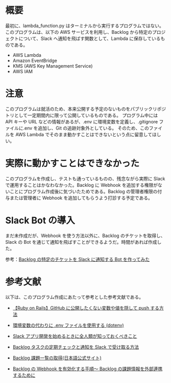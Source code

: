 # 概要

最初に、lambda_function.py はターミナルから実行するプログラムではない。
このプログラムは、以下の AWS サービスを利用し、Backlog から特定のプロジェクトについて、Slack へ通知を飛ばす関数として、Lambda に保存しているものである。

- AWS Lambda
- Amazon EventBridge
- KMS (AWS Key Management Service)
- AWS IAM

# 注意

このプログラムは就活のため、本来公開する予定のないものをパブリックリポジトリとして一定期間内に限って公開しているものである。
プログラム中には API キーや URL などの情報があるが、.env に環境変数を定義し、.gitignore ファイルに.env を追加し、Git の追跡対象外としている。
そのため、このファイルを AWS Lambda でそのまま動かすことはできないという点に留意してほしい。

# 実際に動かすことはできなかった

このプログラムを作成し、テストも通っているものの、残念ながら実際に Slack で運用することはかなわなかった。Backlog に Webhook を追加する権限がないことにプログラム作成後に気づいたためである。Backlog の管理者権限の付与または管理者に Webhook を追加してもらうよう打診する予定である。

# Slack Bot の導入

まだ未作成だが、Webhook を使う方法以外に、Backlog のチケットを取得し、Slack の Bot を通じて通知を飛ばすことができるようだ。時間があれば作成した。

参考：[Backlog の特定のチケットを Slack に通知する Bot を作ってみた](https://www.forcia.com/blog/002461.html)

# 参考文献

以下は、このプログラム作成にあたって参考とした参考文献である。

- [【Ruby on Rails】GitHub に公開したくない変数や値を隠して push する方法](https://zenn.dev/noraworld/articles/keep-values-a-secret-on-rails)

- [環境変数の代わりに .env ファイルを使用する (dotenv)](https://maku77.github.io/nodejs/env/dotenv.html)

- [Slack アプリ開発を始めるときに全人類が知っておくべきこと](https://www.wantedly.com/companies/wantedly/post_articles/302887#_=_)

- [Backlog タスクの定期チェックと通知を Slack で受け取る方法](https://ops.jig-saw.com/tech-cate/backlog-slack)

- [Backlog 課題一覧の取得(日本語公式サイト)](https://developer.nulab.com/ja/docs/backlog/api/2/get-issue-list/#)

- [Backlog の Webhook を有効化する手順～ Backlog の課題情報を外部連携するために](https://auto-worker.com/blog/?p=459)
